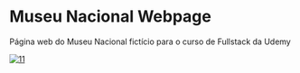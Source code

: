 # Museu Nacional Webpage
Página web do Museu Nacional fictício para o curso de Fullstack da Udemy


<a href="https://ibb.co/t822ngF"><img src="https://i.ibb.co/Tm00J6d/11.jpg" alt="11" border="0"></a><br /><a target='_blank' href='https://imgbb.com/'></a><br />
